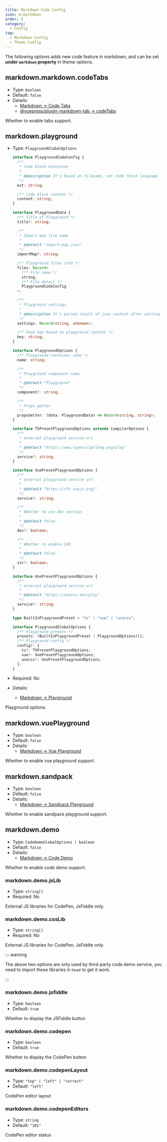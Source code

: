 ```yaml
---
title: Markdown Code Config
icon: b:markdown
order: 5
category:
  - Config
tag:
  - Markdown Config
  - Theme Config
---
```


The following options adds new code feature in markdown, and can be set **under `markdown` property** in theme options.

## markdown.markdown.codeTabs

- Type: `boolean`
- Default: `false`
- Details:
  - [Markdown → Code Tabs](../../guide/markdown/code/code-tabs.md)
  - [@vuepress/plugin-markdown-tab → codeTabs][codeTabs]

Whether to enable tabs support.

## markdown.playground

- Type: `PlaygroundGlobalOptions`

  ```ts
  interface PlaygroundCodeConfig {
    /**
     * Code block extension
     *
     * @description It's based on filename, not code fence language
     */
    ext: string;

    /** Code block content */
    content: string;
  }

  interface PlaygroundData {
    /** Title of Playground */
    title?: string;

    /**
     * Import map file name
     *
     * @default "import-map.json"
     */
    importMap?: string;

    /** Playground files info */
    files: Record<
      /** File name */
      string,
      /** File detail */
      PlaygroundCodeConfig
    >;

    /**
     * Playground settings
     *
     * @description It's parsed result of json content after setting directive
     */
    settings: Record<string, unknown>;

    /** hash key based on playground content */
    key: string;
  }

  interface PlaygroundOptions {
    /** Playground container name */
    name: string;

    /**
     * Playground component name
     *
     * @default "Playground"
     */
    component?: string;

    /**
     * Props getter
     */
    propsGetter: (data: PlaygroundData) => Record<string, string>;
  }

  interface TSPresetPlaygroundOptions extends CompilerOptions {
    /**
     * external playground service url
     *
     * @default "https://www.typescriptlang.org/play"
     */
    service?: string;
  }

  interface VuePresetPlaygroundOptions {
    /**
     * external playground service url
     *
     * @default "https://sfc.vuejs.org/"
     */
    service?: string;

    /**
     * Whether to use dev version
     *
     * @default false
     */
    dev?: boolean;

    /**
     * Whether to enable SSR
     *
     * @default false
     */
    ssr?: boolean;
  }

  interface UnoPresetPlaygroundOptions {
    /**
     * external playground service url
     *
     * @default "https://unocss.dev/play"
     */
    service?: string;
  }

  type BuiltInPlaygroundPreset = "ts" | "vue" | "unocss";

  interface PlaygroundGlobalOptions {
    /** Playground presets */
    presets: (BuiltInPlaygroundPreset | PlaygroundOptions)[];
    /** Playground config */
    config?: {
      ts?: TSPresetPlaygroundOptions;
      vue?: VuePresetPlaygroundOptions;
      unocss?: UnoPresetPlaygroundOptions;
    };
  }
  ```

- Required: No
- Details:
  - [Markdown → Playground](../../guide/markdown/code/playground.md)

Playground options.

## markdown.vuePlayground

- Type: `boolean`
- Default: `false`
- Details:
  - [Markdown → Vue Playground](../../guide/markdown/code/vue-playground.md)

Whether to enable vue playground support.

## markdown.sandpack

- Type: `boolean`
- Default: `false`
- Details:
  - [Markdown → Sandpack Playground](../../guide/markdown/code/sandpack.md)

Whether to enable sandpack playground support.

## markdown.demo

- Type: `CodeDemoGlobalOptions | boolean`
- Default: `false`
- Details:
  - [Markdown → Code Demo](../../guide/markdown/code/demo.md)

Whether to enable code demo support.

### markdown.demo.jsLib

- Type: `string[]`
- Required: No

External JS libraries for CodePen, JsFiddle only.

### markdown.demo.cssLib

- Type: `string[]`
- Required: No

External JS libraries for CodePen, JsFiddle only.

::: warning

The above two options are only used by third-party code demo service, you need to import these libraries in `head` to get it work.

:::

### markdown.demo.jsfiddle

- Type: `boolean`
- Default: `true`

Whether to display the JSFiddle button

### markdown.demo.codepen

- Type: `boolean`
- Default: `true`

Whether to display the CodePen button

### markdown.demo.codepenLayout

- Type: `"top" | "left" | "correct"`
- Default: `"left"`

CodePen editor layout

### markdown.demo.codepenEditors

- Type: `string`
- Default: `"101"`

CodePen editor status

[codeTabs]: https://ecosystem.vuejs.press/plugins/markdown/markdown-tab.html#codeTabs
